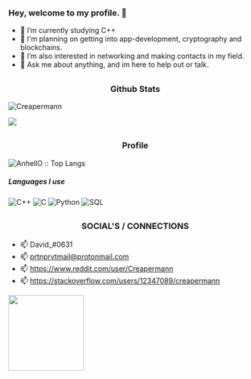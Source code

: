 ### <p align="left">Hey, welcome to my profile. 👋</p>

- 🔭 I’m currently studying C++
- 🤔 I'm planning on getting into app-development, cryptography and blockchains.
- 👯 I’m also interested in networking and making contacts in my field.
- 💬 Ask me about anything, and im here to help out or talk.

##

<h3 align="center">Github Stats</h3>
<p align="left"> <img src="https://komarev.com/ghpvc/?username=Creapermann" alt="Creapermann" /> </p>
<img src="https://github-readme-stats.vercel.app/api?username=Creapermann&show_icons=true&title_color=fff&icon_color=79ff97&text_color=9f9f9f&bg_color=151515"/>


##
<h3 align="center">Profile</h3>
<p align="left"><img src="https://github-readme-stats.vercel.app/api/top-langs/?username=Creapermann&langs_count=10&theme=tokyonight&layout=compact" alt="AnhellO :: Top Langs" /></p>

##### Languages I use

![C++](https://img.shields.io/badge/-C++-000000?style=flat&logo=c%2B%2B)
![C](https://img.shields.io/badge/-C-000000?style=flat&logo=c)
![Python](https://img.shields.io/badge/-Python-000000?style=flat&logo=python)
![SQL](https://img.shields.io/badge/-SQL-000000?style=flat&logo=postgresql)

## <h3 align="center">SOCIAL'S / CONNECTIONS</h3>

- 📫 David_#0631
- 📫 prtnprvtmail@protonmail.com
- 📫 https://www.reddit.com/user/Creapermann
- 📫 https://stackoverflow.com/users/12347089/creapermann

<img src="https://i.giphy.com/media/KzJkzjggfGN5Py6nkT/200.webp" width="150" align="left">
